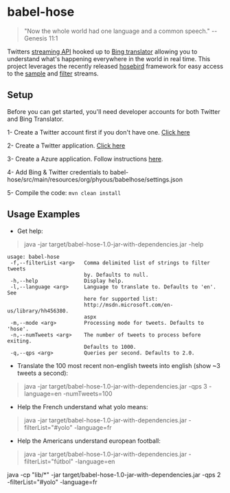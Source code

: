 babel-hose
=====

> "Now the whole world had one language and a common speech."
> 	-- Genesis 11:1

Twitters [streaming API](https://dev.twitter.com/docs/streaming-apis) hooked up to [Bing translator](http://www.bing.com/translator/) allowing you to understand what's happening everywhere in the world in real time.
This project leverages the recently released [hosebird](https://github.com/twitter/hbc) framework for easy access to the [sample](https://dev.twitter.com/docs/api/1.1/get/statuses/sample) and [filter](https://dev.twitter.com/docs/api/1.1/post/statuses/filter) streams.

## Setup
Before you can get started, you'll need developer accounts for both Twitter and Bing Translator.

1- Create a Twitter account first if you don't have one. [Click here](https://twitter.com/)

2- Create a Twitter application. [Click here](https://dev.twitter.com/apps/new)

3- Create a Azure application. Follow instructions [here](http://www.restlessprogrammer.com/2013/03/setting-up-free-bing-translator-api.html).

4- Add Bing & Twitter credentials to babel-hose/src/main/resources/org/phyous/babelhose/settings.json

5- Compile the code:
```mvn clean install```

## Usage Examples
* Get help:
> java -jar target/babel-hose-1.0-jar-with-dependencies.jar -help
```text
usage: babel-hose
 -f,--filterList <arg>   Comma delimited list of strings to filter tweets
                         by. Defaults to null.
 -h,--help               Display help.
 -l,--language <arg>     Language to translate to. Defaults to 'en'. See
                         here for supported list:
                         http://msdn.microsoft.com/en-us/library/hh456380.
                         aspx
 -m,--mode <arg>         Processing mode for tweets. Defaults to 'hose'.
 -n,--numTweets <arg>    The number of tweets to process before exiting.
                         Defaults to 1000.
 -q,--qps <arg>          Queries per second. Defaults to 2.0.
```

* Translate the 100 most recent non-english tweets into english (show ~3 tweets a second):
> java -jar target/babel-hose-1.0-jar-with-dependencies.jar -qps 3 -language=en -numTweets=100

* Help the French understand what yolo means:
> java -jar target/babel-hose-1.0-jar-with-dependencies.jar -filterList="#yolo" -language=fr

* Help the Americans understand european football:
> java -jar target/babel-hose-1.0-jar-with-dependencies.jar -filterList="fútbol" -language=en

java -cp "lib/*" -jar target/babel-hose-1.0-jar-with-dependencies.jar -qps 2 -filterList="#yolo" -language=fr
